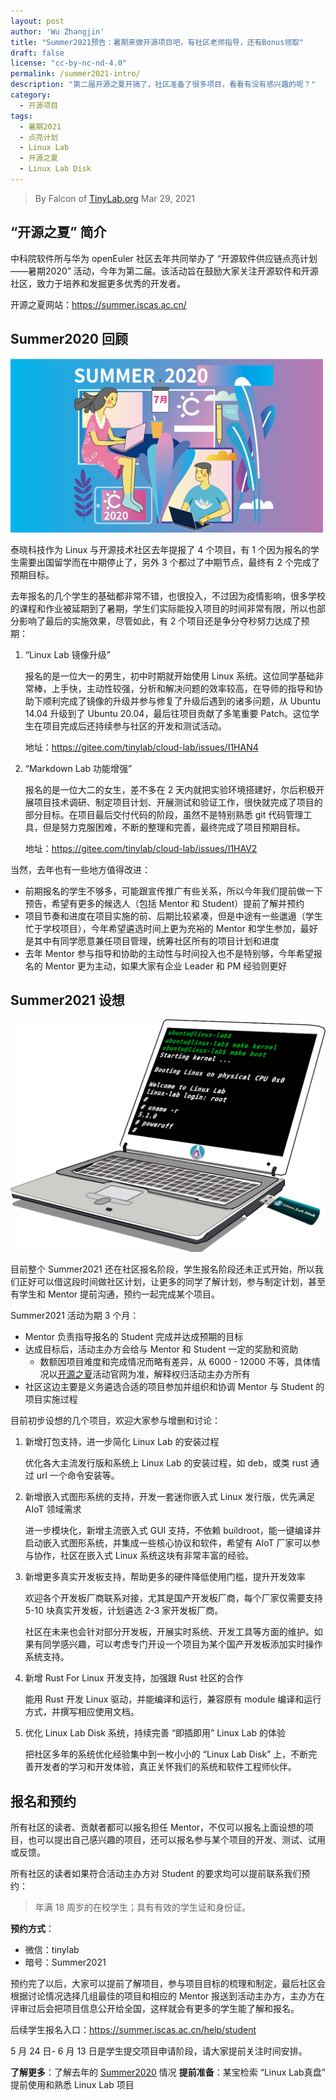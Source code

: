 ```yaml
---
layout: post
author: 'Wu Zhangjin'
title: "Summer2021预告：暑期来做开源项目吧，有社区老师指导，还有Bonus领取"
draft: false
license: "cc-by-nc-nd-4.0"
permalink: /summer2021-intro/
description: "第二届开源之夏开搞了，社区准备了很多项目，看看有没有感兴趣的呢？"
category:
  - 开源项目
tags:
  - 暑期2021
  - 点亮计划
  - Linux Lab
  - 开源之夏
  - Linux Lab Disk
---
```


> By Falcon of [TinyLab.org][1]
> Mar 29, 2021


## “开源之夏” 简介

中科院软件所与华为 openEuler 社区去年共同举办了 “开源软件供应链点亮计划——暑期2020” 活动，今年为第二届。该活动旨在鼓励大家关注开源软件和开源社区，致力于培养和发掘更多优秀的开发者。

开源之夏网站：<https://summer.iscas.ac.cn/>

## Summer2020 回顾

![Summer2020](/wp-content/uploads/2021/03/29/summer2020.png)

泰晓科技作为 Linux 与开源技术社区去年提报了 4 个项目，有 1 个因为报名的学生需要出国留学而在中期停止了，另外 3 个都过了中期节点，最终有 2 个完成了预期目标。

去年报名的几个学生的基础都非常不错，也很投入，不过因为疫情影响，很多学校的课程和作业被延期到了暑期，学生们实际能投入项目的时间非常有限，所以也部分影响了最后的实施效果，尽管如此，有 2 个项目还是争分夺秒努力达成了预期：

1. “Linux Lab 镜像升级”

    报名的是一位大一的男生，初中时期就开始使用 Linux 系统。这位同学基础非常棒，上手快，主动性较强，分析和解决问题的效率较高，在导师的指导和协助下顺利完成了镜像的升级并参与修复了升级后遇到的诸多问题，从 Ubuntu 14.04 升级到了 Ubuntu 20.04，最后往项目贡献了多笔重要 Patch。这位学生在项目完成后还持续参与社区的开发和测试活动。

    地址：<https://gitee.com/tinylab/cloud-lab/issues/I1HAN4>

2. “Markdown Lab 功能增强”

    报名的是一位大二的女生，差不多在 2 天内就把实验环境搭建好，尔后积极开展项目技术调研、制定项目计划、开展测试和验证工作，很快就完成了项目的部分目标。在项目最后交付代码的阶段，虽然不是特别熟悉 git 代码管理工具，但是努力克服困难，不断的整理和完善，最终完成了项目预期目标。

    地址：<https://gitee.com/tinylab/cloud-lab/issues/I1HAV2>

当然，去年也有一些地方值得改进：

* 前期报名的学生不够多，可能跟宣传推广有些关系，所以今年我们提前做一下预告，希望有更多的候选人（包括 Mentor 和 Student）提前了解并预约
* 项目节奏和进度在项目实施的前、后期比较紧凑，但是中途有一些邋遢（学生忙于学校项目），今年希望遴选时间上更为充裕的 Mentor 和学生参加，最好是其中有同学愿意兼任项目管理，统筹社区所有的项目计划和进度
* 去年 Mentor 参与指导和协助的主动性与时间投入也不是特别够，今年希望报名的 Mentor 更为主动，如果大家有企业 Leader 和 PM 经验则更好

## Summer2021 设想

![Linux Lab Disk](/wp-content/uploads/2021/03/linux-lab-disk.png)

目前整个 Summer2021 还在社区报名阶段，学生报名阶段还未正式开始，所以我们正好可以借这段时间做社区计划，让更多的同学了解计划，参与制定计划，甚至有学生和 Mentor 提前沟通，预约一起完成某个项目。

Summer2021 活动为期 3 个月：

* Mentor 负责指导报名的 Student 完成并达成预期的目标
* 达成目标后，活动主办方会给与 Mentor 和 Student 一定的奖励和资助
    * 数额因项目难度和完成情况而略有差异，从 6000 - 12000 不等，具体情况以[开源之夏](https://summer.iscas.ac.cn/)活动官网为准，解释权归活动主办方所有
* 社区这边主要是义务遴选合适的项目参加并组织和协调 Mentor 与 Student 的项目实施过程

目前初步设想的几个项目，欢迎大家参与增删和讨论：

1. 新增打包支持，进一步简化 Linux Lab 的安装过程

    优化各大主流发行版和系统上 Linux Lab 的安装过程，如 deb，或类 rust 通过 url 一个命令安装等。

2. 新增嵌入式图形系统的支持，开发一套迷你嵌入式 Linux 发行版，优先满足 AIoT 领域需求

    进一步模块化，新增主流嵌入式 GUI 支持，不依赖 buildroot，能一键编译并启动嵌入式图形系统，并集成一些核心协议和软件，希望有 AIoT 厂家可以参与协作，社区在嵌入式 Linux 系统这块有非常丰富的经验。

3. 新增更多真实开发板支持，帮助更多的硬件降低使用门槛，提升开发效率

    欢迎各个开发板厂商联系对接，尤其是国产开发板厂商，每个厂家仅需要支持 5-10 块真实开发板，计划遴选 2-3 家开发板厂商。

    社区在未来也会针对部分开发板，开展实时系统、开发工具等方面的维护。如果有同学感兴趣，可以考虑专门开设一个项目为某个国产开发板添加实时操作系统支持。

4. 新增 Rust For Linux 开发支持，加强跟 Rust 社区的合作

    能用 Rust 开发 Linux 驱动，并能编译和运行，兼容原有 module 编译和运行方式，并撰写相应使用文档。

5. 优化 Linux Lab Disk 系统，持续完善 “即插即用” Linux Lab 的体验

    把社区多年的系统优化经验集中到一枚小小的 “Linux Lab Disk” 上，不断完善开发者的学习和开发体验，真正关怀我们的系统和软件工程师伙伴。

## 报名和预约

所有社区的读者、贡献者都可以报名担任 Mentor，不仅可以报名上面设想的项目，也可以提出自己感兴趣的项目，还可以报名参与某个项目的开发、测试、试用或反馈。

所有社区的读者如果符合活动主办方对 Student 的要求均可以提前联系我们预约：

> 年满 18 周岁的在校学生；具有有效的学生证和身份证。

**预约方式**：

* 微信：tinylab
* 暗号：Summer2021

预约完了以后，大家可以提前了解项目，参与项目目标的梳理和制定，最后社区会根据讨论情况选择几组最佳的项目和相应的 Mentor 报送到活动主办方，主办方在评审过后会把项目信息公开给全国，这样就会有更多的学生能了解和报名。

后续学生报名入口：<https://summer.iscas.ac.cn/help/student>

5 月 24 日- 6 月 13 日是学生提交项目申请阶段，请大家提前关注时间安排。


**了解更多**：了解去年的 [Summer2020](http://tinylab.org/summer2020/) 情况
**提前准备**：某宝检索 “Linux Lab真盘” 提前使用和熟悉 Linux Lab 项目


[1]: http://tinylab.org
